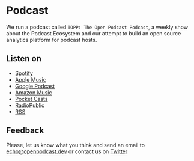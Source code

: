 # Podcast

We run a podcast called `TOPP: The Open Podcast Podcast`,
a weekly show about the Podcast Ecosystem and
our attempt to build an open source analytics platform for podcast hosts.

## Listen on

- [Spotify](https://open.spotify.com/show/0WgG3O6LTgbGN5SQmVrNRG)
- [Apple Music](https://podcasts.apple.com/us/podcast/topp-the-open-podcast-podcast/id1642486726)
- [Google Podcast](https://podcasts.google.com/feed/aHR0cHM6Ly9yZWRjaXJjbGUubXJlLndvcmtlcnMuZGV2Lw)
- [Amazon Music](https://music.amazon.de/podcasts/d452901c-bec4-406f-8ec1-558defe6a624/topp---the-open-podcast-podcast)
- [Pocket Casts](https://pca.st/podcast/05751f90-0aad-013b-e603-0acc26574db2)
- [RadioPublic](https://radiopublic.com/topp-the-open-podcast-podcast-8X5yd5)
- [RSS](https://redcircle.mre.workers.dev)

## Feedback

Please, let us know what you think and send an email to [echo@openpodcast.dev](mailto:echo@openpodcast.dev) or contact us on [Twitter](https://twitter.com/OpenPodcastDev)
